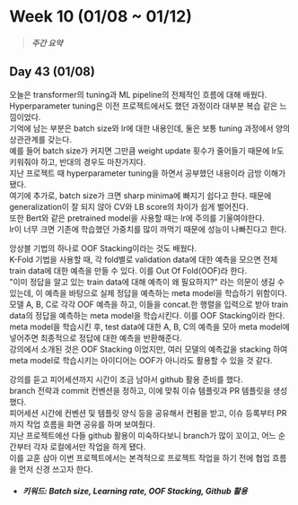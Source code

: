 Week 10 (01/08 ~ 01/12)
===
>  ##### 주간 요약
>  

Day 43 (01/08)
---
오늘은 transformer의 tuning과 ML pipeline의 전체적인 흐름에 대해 배웠다.  
Hyperparameter tuning은 이전 프로젝트에서도 했던 과정이라 대부분 복습 같은 느낌이었다.  
기억에 남는 부분은 batch size와 lr에 대한 내용인데, 둘은 보통 tuning 과정에서 양의 상관관계를 갖는다.  
예를 들어 batch size가 커지면 그만큼 weight update 횟수가 줄어들기 때문에 lr도 키워줘야 하고, 반대의 경우도 마찬가지다.  
지난 프로젝트 때 hyperparameter tuning을 하면서 공부했던 내용이라 금방 이해가 됐다.  
여기에 추가로, batch size가 크면 sharp minima에 빠지기 쉽다고 한다. 때문에 generalization이 잘 되지 않아 CV와 LB score의 차이가 쉽게 벌어진다.  
또한 Bert와 같은 pretrained model을 사용할 때는 lr에 주의를 기울여야한다.  
lr이 너무 크면 기존에 학습했던 가중치를 많이 까먹기 때문에 성능이 나빠진다고 한다.  

앙상블 기법의 하나로 OOF Stacking이라는 것도 배웠다.  
K-Fold 기법을 사용할 때, 각 fold별로 validation data에 대한 예측을 모으면 전체 train data에 대한 예측을 만들 수 있다. 이를 Out Of Fold(OOF)라 한다.  
"이미 정답을 알고 있는 train data에 대해 예측이 왜 필요하지?" 라는 의문이 생길 수 있는데, 이 예측을 바탕으로 실제 정답을 예측하는 meta model을 학습하기 위함이다.  
모델 A, B, C로 각각 OOF 예측을 하고, 이들을 concat.한 행렬을 입력으로 받아 train data의 정답을 예측하는 meta model을 학습시킨다. 이를 OOF Stacking이라 한다.  
meta model을 학습시킨 후, test data에 대한 A, B, C의 예측을 모아 meta model에 넣어주면 최종적으로 정답에 대한 예측을 반환해준다.  
강의에서 소개된 것은 OOF Stacking 이었지만, 여러 모델의 예측값을 stacking 하여 meta model로 학습시키는 아이디어는 OOF가 아니라도 활용할 수 있을 것 같다.  

강의를 듣고 피어세션까지 시간이 조금 남아서 github 활용 준비를 했다.  
branch 전략과 commit 컨벤션을 정하고, 이에 맞춰 이슈 템플릿과 PR 템플릿을 생성했다.  
피어세션 시간에 컨벤션 및 템플릿 양식 등을 공유해서 컨펌을 받고, 이슈 등록부터 PR까지 작업 흐름을 화면 공유를 하며 보여줬다.  
지난 프로젝트에선 다들 github 활용이 미숙하다보니 branch가 많이 꼬이고, 어느 순간부터 각자 로컬에서만 작업을 하게 됐다.  
이를 교훈 삼아 이번 프로젝트에서는 본격적으로 프로젝트 작업을 하기 전에 협업 흐름을 먼저 신경 쓰고자 한다.  

+ ##### 키워드: Batch size, Learning rate, OOF Stacking, Github 활용
